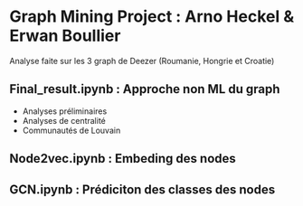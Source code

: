 # Graph Mining Project : Arno Heckel & Erwan Boullier

Analyse faite sur les 3 graph de Deezer (Roumanie, Hongrie et Croatie)

## Final_result.ipynb : Approche non ML du graph
<ul>
  <li>Analyses préliminaires</li>
  <li>Analyses de centralité</li>
  <li>Communautés de Louvain</li>  
</ul>

## Node2vec.ipynb : Embeding des nodes 

## GCN.ipynb : Prédiciton des classes des nodes
